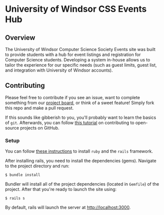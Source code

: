 # University of Windsor CSS Events Hub

## Overview

The University of Windsor Computer Science Society Events site was built to provide students with a hub for event listings and registration for Computer Science students. Developing a system in-house allows us to tailor the experience for our specific needs (such as guest limits, guest list, and integration with University of Windsor accounts).

## Contributing

Please feel free to contribute if you see an issue, want to complete something from our [project board](https://github.com/EricPickup/uwindsor-css-events-site/projects/2), or think of a sweet feature! Simply fork this repo and make a pull request.

If this sounds like gibberish to you, you'll probably want to learn the basics of `git`. Afterwards, you can follow [this tutorial](https://akrabat.com/the-beginners-guide-to-contributing-to-a-github-project/) on contributing to open-source projects on GitHub.

### Setup

You can follow [these instructions](https://www.tutorialspoint.com/ruby-on-rails/rails-installation.htm) to install `ruby` and the `rails` framework.

After installing rails, you need to install the dependencies (gems). Navigate to the project directory and run:

`$ bundle install`

Bundler will install all of the project dependencies (located in `Gemfile`) of the project. After that you're ready to launch the site using:

`$ rails s`

By default, rails will launch the server at [http://localhost:3000](http://localhost:3000).
